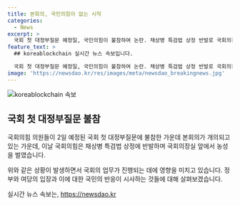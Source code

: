 ```yaml
---
title: 본회의, 국민의힘이 없는 시작
categories:
  - News
excerpt: >
  국회 첫 대정부질문 예정일, 국민의힘이 불참하여 논란. 채상병 특검법 상정 반발로 국회의장실 앞에서 농성 진행.
feature_text: >
  ## koreablockchain 실시간 뉴스 속보입니다.

  국회 첫 대정부질문 예정일, 국민의힘이 불참하여 논란. 채상병 특검법 상정 반발로 국회의장실 앞에서 농성 진행.
image: 'https://newsdao.kr/res/images/meta/newsdao_breakingnews.jpg'
---
```


<p><img src="https://newsdao.kr/res/images/meta/newsdao_breakingnews.jpg" alt="koreablockchain 속보" /></p>

<h2 data-ke-size="size26">국회 첫 대정부질문 불참</h2>

<p>국회의힘 의원들이 2일 예정된 국회 첫 대정부질문에 불참한 가운데 본회의가 개의되고 있는 가운데, 이날 국회의힘은 채상병 특검법 상정에 반발하며 국회의장실 앞에서 농성을 벌였습니다.</p>

<p data-ke-size="size16">위와 같은 상황이 발생하면서 국회의 업무가 진행되는 데에 영향을 미치고 있습니다. 정부와 여당의 입장과 이에 대한 국민의 반응이 시사하는 것들에 대해 살펴보겠습니다.</p>
실시간 뉴스 속보는, <a href="https://newsdao.kr" rel="dofollow">https://newsdao.kr</a>


